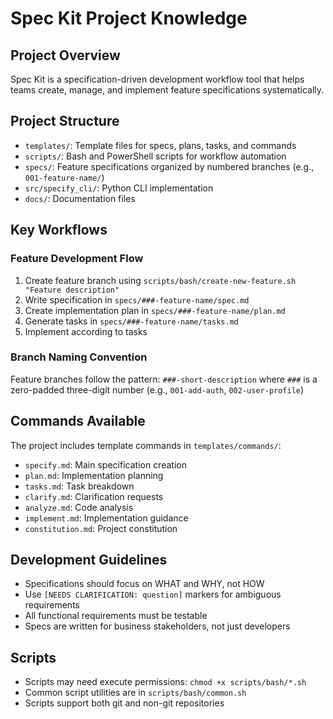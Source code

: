 # Spec Kit Project Knowledge

## Project Overview
Spec Kit is a specification-driven development workflow tool that helps teams create, manage, and implement feature specifications systematically.

## Project Structure
- `templates/`: Template files for specs, plans, tasks, and commands
- `scripts/`: Bash and PowerShell scripts for workflow automation
- `specs/`: Feature specifications organized by numbered branches (e.g., `001-feature-name/`)
- `src/specify_cli/`: Python CLI implementation
- `docs/`: Documentation files

## Key Workflows

### Feature Development Flow
1. Create feature branch using `scripts/bash/create-new-feature.sh "Feature description"`
2. Write specification in `specs/###-feature-name/spec.md`
3. Create implementation plan in `specs/###-feature-name/plan.md`
4. Generate tasks in `specs/###-feature-name/tasks.md`
5. Implement according to tasks

### Branch Naming Convention
Feature branches follow the pattern: `###-short-description` where `###` is a zero-padded three-digit number (e.g., `001-add-auth`, `002-user-profile`)

## Commands Available
The project includes template commands in `templates/commands/`:
- `specify.md`: Main specification creation
- `plan.md`: Implementation planning
- `tasks.md`: Task breakdown
- `clarify.md`: Clarification requests
- `analyze.md`: Code analysis
- `implement.md`: Implementation guidance
- `constitution.md`: Project constitution

## Development Guidelines
- Specifications should focus on WHAT and WHY, not HOW
- Use `[NEEDS CLARIFICATION: question]` markers for ambiguous requirements
- All functional requirements must be testable
- Specs are written for business stakeholders, not just developers

## Scripts
- Scripts may need execute permissions: `chmod +x scripts/bash/*.sh`
- Common script utilities are in `scripts/bash/common.sh`
- Scripts support both git and non-git repositories
